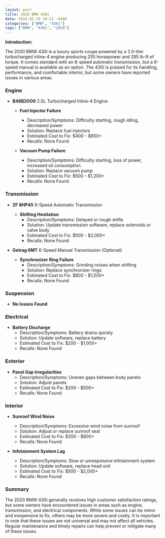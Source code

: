 ```yaml
---
layout: post
title: 2020 BMW 430i
date: 2024-03-28 19:22 -0400
categories: ["BMW", "430i"]
tags: ["BMW", "430i", "2020"]
---
```

**Introduction:**

The 2020 BMW 430i is a luxury sports coupe powered by a 2.0-liter turbocharged inline-4 engine producing 255 horsepower and 295 lb-ft of torque. It comes standard with an 8-speed automatic transmission, but a 6-speed manual is available as an option. The 430i is praised for its handling, performance, and comfortable interior, but some owners have reported issues in various areas.

### **Engine**
- **B48B20O0** 2.0L Turbocharged Inline-4 Engine

  - **Fuel Injector Failure**
    - Description/Symptoms: Difficulty starting, rough idling, decreased power
    - Solution: Replace fuel injectors
    - Estimated Cost to Fix: $400 - $800+
    - Recalls: None Found

  - **Vacuum Pump Failure**
    - Description/Symptoms: Difficulty starting, loss of power, increased oil consumption
    - Solution: Replace vacuum pump
    - Estimated Cost to Fix: $500 - $1,200+
    - Recalls: None Found

### **Transmission**
- **ZF 8HP45** 8-Speed Automatic Transmission 

  - **Shifting Hesitation**
    - Description/Symptoms: Delayed or rough shifts
    - Solution: Update transmission software, replace solenoids or valve body
    - Estimated Cost to Fix: $500 - $2,000+
    - Recalls: None Found

- **Getrag 6MT** 6-Speed Manual Transmission (Optional)

  - **Synchronizer Ring Failure**
    - Description/Symptoms: Grinding noises when shifting
    - Solution: Replace synchronizer rings
    - Estimated Cost to Fix: $800 - $1,500+
    - Recalls: None Found

### **Suspension**
- **No Issues Found**

### **Electrical**
- **Battery Discharge**
    - Description/Symptoms: Battery drains quickly
    - Solution: Update software, replace battery
    - Estimated Cost to Fix: $200 - $1,000+
    - Recalls: None Found

### **Exterior**
- **Panel Gap Irregularities**
    - Description/Symptoms: Uneven gaps between body panels
    - Solution: Adjust panels
    - Estimated Cost to Fix: $200 - $500+
    - Recalls: None Found

### **Interior**
- **Sunroof Wind Noise**
    - Description/Symptoms: Excessive wind noise from sunroof
    - Solution: Adjust or replace sunroof seal
    - Estimated Cost to Fix: $300 - $800+
    - Recalls: None Found

- **Infotainment System Lag**
    - Description/Symptoms: Slow or unresponsive infotainment system
    - Solution: Update software, replace head unit
    - Estimated Cost to Fix: $500 - $2,000+
    - Recalls: None Found

### **Summary**

The 2020 BMW 430i generally receives high customer satisfaction ratings, but some owners have encountered issues in areas such as engine, transmission, and electrical components. While some issues can be minor and inexpensive to fix, others may be more severe and costly. It is important to note that these issues are not universal and may not affect all vehicles. Regular maintenance and timely repairs can help prevent or mitigate many of these issues.
